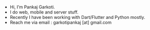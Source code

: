 - Hi, I’m Pankaj Garkoti.
- I do web, mobile and server stuff.
- Recently I have been working with Dart/Flutter and Python mostly.
- Reach me via email : garkotipankaj [at] gmail.com
